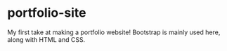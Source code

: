 # portfolio-site
My first take at making a portfolio website! Bootstrap is mainly used here, along with HTML and CSS.
